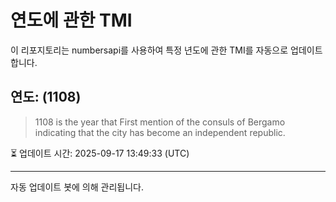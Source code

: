 
# 연도에 관한 TMI

이 리포지토리는 numbersapi를 사용하여 특정 년도에 관한 TMI를 자동으로 업데이트합니다.

## 연도: (1108)
> 1108 is the year that First mention of the consuls of Bergamo indicating that the city has become an independent republic.

⏳ 업데이트 시간: 2025-09-17 13:49:33 (UTC)

---
자동 업데이트 봇에 의해 관리됩니다.

